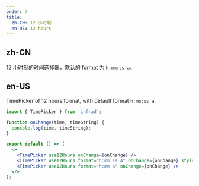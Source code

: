 ```yaml
---
order: 7
title:
  zh-CN: 12 小时制
  en-US: 12 hours
---
```


## zh-CN

12 小时制的时间选择器，默认的 format 为 `h:mm:ss a`。

## en-US

TimePicker of 12 hours format, with default format `h:mm:ss a`.

```jsx
import { TimePicker } from 'infrad';

function onChange(time, timeString) {
  console.log(time, timeString);
}

export default () => (
  <>
    <TimePicker use12Hours onChange={onChange} />
    <TimePicker use12Hours format="h:mm:ss A" onChange={onChange} style={{ width: 140 }} />
    <TimePicker use12Hours format="h:mm a" onChange={onChange} />
  </>
);
```
